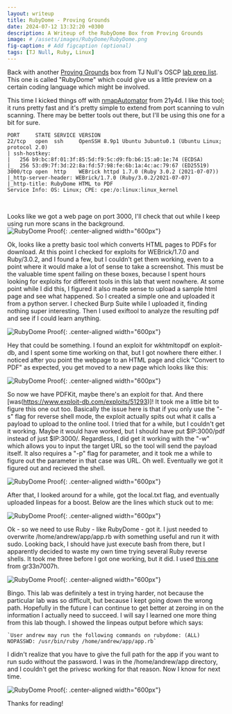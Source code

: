 ```yaml
---
layout: writeup
title: RubyDome - Proving Grounds
date: 2024-07-12 13:32:20 +0300
description: A Writeup of the RubyDome Box from Proving Grounds
image: # /assets/images/RubyDome/RubyDome.png
fig-caption: # Add figcaption (optional)
tags: [TJ Null, Ruby, Linux]
---
```


Back with another [Proving Grounds](https://www.offsec.com/labs/) box from TJ Null's OSCP [lab prep list](https://docs.google.com/spreadsheets/u/1/d/1dwSMIAPIam0PuRBkCiDI88pU3yzrqqHkDtBngUHNCw8/htmlview#). This one is called "RubyDome" which could give us a little preview on a certain coding language which might be involved.  

This time I kicked things off with [nmapAutomator](https://github.com/21y4d/nmapAutomator) from 21y4d. I like this tool; it runs pretty fast and it's pretty simple to extend from port scanning to vuln scanning. There may be better tools out there, but I'll be using this one for a bit for sure. 

    PORT     STATE SERVICE VERSION
    22/tcp   open  ssh     OpenSSH 8.9p1 Ubuntu 3ubuntu0.1 (Ubuntu Linux; protocol 2.0)
    | ssh-hostkey: 
    |   256 b9:bc:8f:01:3f:85:5d:f9:5c:d9:fb:b6:15:a0:1e:74 (ECDSA)
    |_  256 53:d9:7f:3d:22:8a:fd:57:98:fe:6b:1a:4c:ac:79:67 (ED25519)
    3000/tcp open  http    WEBrick httpd 1.7.0 (Ruby 3.0.2 (2021-07-07))
    |_http-server-header: WEBrick/1.7.0 (Ruby/3.0.2/2021-07-07)
    |_http-title: RubyDome HTML to PDF
    Service Info: OS: Linux; CPE: cpe:/o:linux:linux_kernel

<br>

Looks like we got a web page on port 3000, I'll check that out while I keep using run more scans in the background. 
<br>
![RubyDome Proof](/assets/images/RubyDome/RubyDome.png){: .center-aligned width="600px"}

Ok, looks like a pretty basic tool which converts HTML pages to PDFs for download. At this point I checked for exploits for WEBrick/1.7.0 and Ruby/3.0.2, and I found a few, but I couldn't get them working, even to a point where it would make a lot of sense to take a screenshot. This must be the valuable time spent failing on these boxes, because I spent hours looking for exploits for different tools in this lab that went nowhere. At some point while I did this, I figured it also made sense to upload a sample html page and see what happened. So I created a simple one and uploaded it from a python server. I checked Burp Suite while I uploaded it, finding nothing super interesting. Then I used exiftool to analyze the resulting pdf and see if I could learn anything. 


![RubyDome Proof](/assets/images/RubyDome/exiftool.png){: .center-aligned width="600px"}

Hey that could be something. I found an exploit for wkhtmltopdf on exploit-db, and I spent some time working on that, but I got nowhere there either. I noticed after you point the webpage to an HTML page and click "Convert to PDF" as expected, you get moved to a new page which looks like this:

![RubyDome Proof](/assets/images/RubyDome/pdfkit.png){: .center-aligned width="600px"}

So now we have PDFKit, maybe there's an exploit for that. And there [was(https://www.exploit-db.com/exploits/51293)]! It took me a little bit to figure this one out too. Basically the issue here is that if you only use the "-s" flag for reverse shell mode, the exploit actually spits out what it calls a payload to upload to the online tool. I tried that for a while, but I couldn't get it working. Maybe it would have worked, but I should have put $IP:3000/pdf instead of just $IP:3000/. Regardless, I did get it working with the "-w" which allows you to input the target URL so the tool will send the payload itself. It also requires a "-p" flag for parameter, and it took me a while to figure out the parameter in that case was URL. Oh well. Eventually we got it figured out and recieved the shell. 

![RubyDome Proof](/assets/images/RubyDome/shell_caught.png){: .center-aligned width="600px"}

After that, I looked around for a while, got the local.txt flag, and eventually uploaded linpeas for a boost. Below are the lines which stuck out to me:

![RubyDome Proof](/assets/images/RubyDome/shell_caught.png){: .center-aligned width="600px"}

Ok - so we need to use Ruby - like RubyDome - got it. I just needed to overwrite /home/andrew/app/app.rb with something useful and run it with sudo. Looking back, I should have just execute bash from there, but I apparently decided to waste my own time trying several Ruby reverse shells. It took me three before I got one working, but it did. I used [this one](https://gist.github.com/gr33n7007h/c8cba38c5a4a59905f62233b36882325) from gr33n7007h. 

![RubyDome Proof](/assets/images/RubyDome/proof.png){: .center-aligned width="600px"}

Bingo. This lab was definitely a test in trying harder, not because the particular lab was so difficult, but because I kept going down the wrong path. Hopefully in the future I can continue to get better at zeroing in on the information I actually need to succeed. I will say I learned one more thing from this lab though. I showed the linpeas output before which says:

    `User andrew may run the following commands on rubydome: (ALL) NOPASSWD: /usr/bin/ruby /home/andrew/app/app.rb`

I didn't realize that you have to give the full path for the app if you want to run sudo without the password. I was in the /home/andrew/app directory, and I couldn't get the privesc working for that reason. Now I know for next time. 

![RubyDome Proof](/assets/images/RubyDome/valuable.png){: .center-aligned width="600px"}

Thanks for reading!